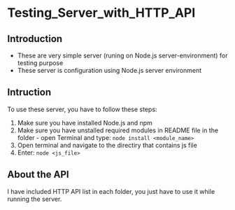 # Testing_Server_with_HTTP_API
## Introduction
- These are very simple server (runing on Node.js server-environment) for testing purpose
- These server is configuration using Node.js server environment
## Intruction
To use these server, you have to follow these steps:
1. Make sure you have installed Node.js and npm
2. Make sure you have unstalled required modules in README file in the folder - open Terminal and type: ```node install <module_name>```
3. Open terminal and navigate to the directiry that contains js file
4. Enter: ```node <js_file>```
## About the API
I have included HTTP API list in each folder, you just have to use it while running the server.

